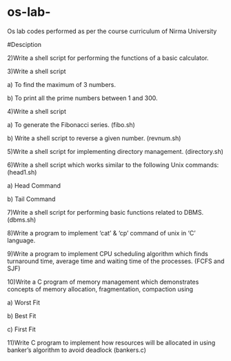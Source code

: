 # os-lab-
Os lab codes performed as per the course curriculum of Nirma University


#Desciption

2)Write a shell script for performing the functions of a basic calculator.

3)Write a shell script

a) To find the maximum of 3 numbers.

b) To print all the prime numbers between 1 and 300.


4)Write a shell script

a) To generate the Fibonacci series.  (fibo.sh)

b) Write a shell script to reverse a given number. (revnum.sh)


5)Write a shell script for implementing directory management. (directory.sh)


6)Write a shell script which works similar to the following Unix commands: (head1.sh)

a) Head Command

b) Tail Command

7)Write a shell script for performing basic functions related to DBMS. (dbms.sh)


8)Write a program to implement ‘cat’ & ‘cp’ command of unix in ‘C’ language.


9)Write a program to implement CPU scheduling algorithm which finds turnaround time, average time and waiting time of the processes. (FCFS and SJF)


10)Write a C program of memory management which demonstrates concepts of memory allocation, fragmentation, compaction using

a) Worst Fit

b) Best Fit

c) First Fit


11)Write C program to implement how resources will be allocated in using banker’s algorithm to avoid deadlock  (bankers.c)
